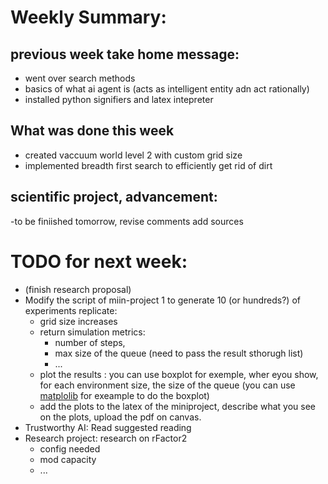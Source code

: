 # Weekly Summary:

## previous week take home message:
- went over search methods
- basics of what ai agent is (acts as intelligent entity adn act rationally)
- installed python signifiers and latex intepreter

## What was done this week
- created vaccuum world level 2 with custom grid size
- implemented breadth first search to efficiently get rid of dirt

## scientific project, advancement:
-to be finiished tomorrow, revise comments add sources


# TODO for next week:

- (finish research proposal)
- Modify the script of miin-project 1 to generate 10 (or hundreds?) of experiments replicate:
  + grid size increases
  + return simulation metrics: 
    + number of steps,
    + max size of the queue (need to pass the result sthorugh list)
    + ...
  + plot the results : you can use boxplot for exemple, wher eyou show, for each environment size, the size of the queue (you can use [matplolib](https://matplotlib.org/stable/plot_types/stats/boxplot_plot.html) for exeample to do the boxplot)
  + add the plots to the latex of the miniproject, describe what you see on the plots, upload the pdf on canvas.
- Trustworthy AI: Read suggested reading
- Research project: research on rFactor2
  + config needed
  + mod capacity
  + ...

